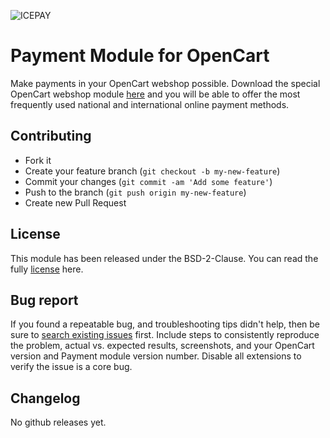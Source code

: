![ICEPAY](https://camo.githubusercontent.com/49043ebb42bd9b98941d6013761d4aadcd33f14f/68747470733a2f2f6963657061792e636f6d2f6e6c2f77702d636f6e74656e742f7468656d65732f6963657061792f696d616765732f6865616465722f6c6f676f2e737667)

# Payment Module for OpenCart

Make payments in your OpenCart webshop possible. Download the special OpenCart webshop module [here](https://github.com/icepay/OpenCart/releases) and you will be able to offer the most frequently used national and international online payment methods.

## Contributing ##

* Fork it
* Create your feature branch (`git checkout -b my-new-feature`)
* Commit your changes (`git commit -am 'Add some feature'`)
* Push to the branch (`git push origin my-new-feature`)
* Create new Pull Request

## License ##

This module has been released under the BSD-2-Clause. You can read the fully [license](https://github.com/icepay/OpenCart/blob/master/LICENSE) here.

## Bug report ##

If you found a repeatable bug, and troubleshooting tips didn't help, then be sure to [search existing issues](https://github.com/icepay/OpenCart/issues) first. Include steps to consistently reproduce the problem, actual vs. expected results, screenshots, and your OpenCart version and Payment module version number. Disable all extensions to verify the issue is a core bug.

## Changelog ##

No github releases yet.
